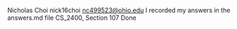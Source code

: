 Nicholas Choi nick16choi
nc499523@ohio.edu
I recorded my answers in the answers.md file
CS_2400, Section 107
Done
